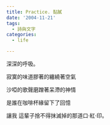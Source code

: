 ```yaml
---
title: Practice. 黏膩
date: '2004-11-21'
tags:
  - 詩與文字
categories:
  - life

---
```

深深的呼吸。  
  
寂寞的味道膠著的纏繞著空氣  
  
沙啞的歌聲磨蹭著呆滯的神情  
  
是誰在咖啡杯緣留下了回憶  
  
讓我 這輩子捨不得抹滅掉的那道口‧紅‧印。